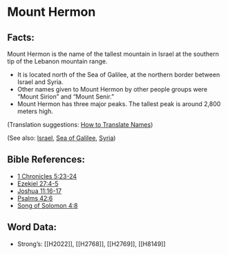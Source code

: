 # Mount Hermon

## Facts:

Mount Hermon is the name of the tallest mountain in Israel at the southern tip of the Lebanon mountain range.

* It is located north of the Sea of Galilee, at the northern border between Israel and Syria.
* Other names given to Mount Hermon by other people groups were “Mount Sirion” and “Mount Senir.”
* Mount Hermon has three major peaks. The tallest peak is around 2,800 meters high.

(Translation suggestions: [How to Translate Names](../../translate/translate-names))

(See also: [Israel](../kt/israel.md), [Sea of Galilee](../names/seaofgalilee.md), [Syria](../names/syria.md))

## Bible References:

* [1 Chronicles 5:23-24](rc://en/tn/help/1ch/05/23)
* [Ezekiel 27:4-5](rc://en/tn/help/ezk/27/04)
* [Joshua 11:16-17](rc://en/tn/help/jos/11/16)
* [Psalms 42:6](rc://en/tn/help/psa/042/06)
* [Song of Solomon 4:8](rc://en/tn/help/sng/04/08)

## Word Data:

* Strong’s: [[H2022]], [[H2768]], [[H2769]], [[H8149]]
